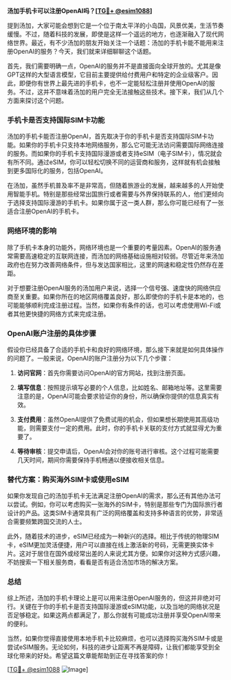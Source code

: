 **汤加手机卡可以注册OpenAI吗？[[TG💪+ @esim1088](https://t.me/s/esim1088)]**

提到汤加，大家可能会想到它是一个位于南太平洋的小岛国，风景优美，生活节奏缓慢。不过，随着科技的发展，即使是这样一个遥远的地方，也逐渐融入了现代网络世界。最近，有不少汤加的朋友开始关注一个话题：汤加的手机卡能不能用来注册OpenAI的服务？今天，我们就来详细聊聊这个话题。

首先，我们需要明确一点，OpenAI的服务并不是直接面向全球开放的。尤其是像GPT这样的大型语言模型，它目前主要提供给付费用户和特定的企业级客户。因此，即便你有世界上最先进的手机卡，也不一定能轻松注册并使用OpenAI的服务。不过，这并不意味着汤加的用户完全无法接触这些技术。接下来，我们从几个方面来探讨这个问题。

### 手机卡是否支持国际SIM卡功能

汤加的手机卡能否注册OpenAI，首先取决于你的手机卡是否支持国际SIM卡功能。如果你的手机卡只支持本地网络服务，那么它可能无法访问需要国际网络连接的服务。而如果你的手机卡支持国际漫游或者支持eSIM（电子SIM卡），情况就会有所不同。通过eSIM，你可以轻松切换不同的运营商和服务，这样就有机会接触到更多国际化的服务，包括OpenAI。

在汤加，虽然手机普及率不是非常高，但随着旅游业的发展，越来越多的人开始使用智能手机。特别是那些经常出国旅行或者需要与外界保持联系的人，他们更倾向于选择支持国际漫游的手机卡。如果你属于这一类人群，那么你可能已经有了一张适合注册OpenAI的手机卡。

### 网络环境的影响

除了手机卡本身的功能外，网络环境也是一个重要的考量因素。OpenAI的服务通常需要高速稳定的互联网连接，而汤加的网络基础设施相对较弱。尽管近年来汤加政府也在努力改善网络条件，但与发达国家相比，这里的网速和稳定性仍然存在差距。

对于想要注册OpenAI服务的汤加用户来说，选择一个信号强、速度快的网络供应商至关重要。如果你所在的地区网络覆盖良好，那么即使你的手机卡是本地的，也可能能够顺利完成注册过程。当然，如果你有条件的话，也可以考虑使用Wi-Fi或者其他更快捷的网络方式来完成注册。

### OpenAI账户注册的具体步骤

假设你已经具备了合适的手机卡和良好的网络环境，那么接下来就是如何具体操作的问题了。一般来说，OpenAI的账户注册分为以下几个步骤：

1. **访问官网**：首先你需要访问OpenAI的官方网站，找到注册页面。
   
2. **填写信息**：按照提示填写必要的个人信息，比如姓名、邮箱地址等。这里需要注意的是，OpenAI可能会要求验证你的身份，所以确保你提供的信息真实有效。

3. **支付费用**：虽然OpenAI提供了免费试用的机会，但如果想长期使用其高级功能，则需要支付一定的费用。此时，你的手机卡关联的支付方式就显得尤为重要了。

4. **等待审核**：提交申请后，OpenAI会对你的账号进行审核。这个过程可能需要几天时间，期间你需要保持手机畅通以便接收相关信息。

### 替代方案：购买海外SIM卡或使用eSIM

如果你发现自己的汤加手机卡无法满足注册OpenAI的需求，那么还有其他办法可以尝试。例如，你可以考虑购买一张海外的SIM卡，特别是那些专门为国际旅行者设计的产品。这类SIM卡通常具有广泛的网络覆盖和支持多种语言的优势，非常适合需要频繁跨国交流的人士。

此外，随着技术的进步，eSIM已经成为一种新兴的选择。相比于传统的物理SIM卡，eSIM更加灵活便捷，用户可以直接在线上激活新的号码，无需更换实体卡片。这对于居住在国外或经常出差的人来说尤其方便。如果你对这种方式感兴趣，不妨搜索一下相关服务商，看看是否有适合汤加市场的解决方案。

### 总结

综上所述，汤加的手机卡理论上是可以用来注册OpenAI服务的，但这并非绝对可行。关键在于你的手机卡是否支持国际漫游或eSIM功能，以及当地的网络状况是否足够稳定。如果这两点都满足了，那么你就有可能成功注册并享受OpenAI带来的便利。

当然，如果你觉得直接使用本地手机卡比较麻烦，也可以选择购买海外SIM卡或是尝试eSIM服务。无论如何，科技的进步让距离不再是障碍，让我们都能享受到全球化带来的好处。希望这篇文章能帮助到正在寻找答案的你！

[[TG💪+ @esim1088](https://t.me/s/esim1088) ![Image](https://i.postimg.cc/4NQfJmqS/Snipaste-2025-05-13-00-14-12.png)]